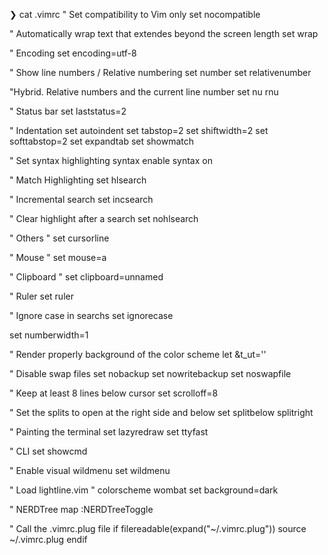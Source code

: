 ❯ cat .vimrc
" Set compatibility to Vim only
set nocompatible

" Automatically wrap text that extendes beyond the screen length
set wrap

" Encoding
set encoding=utf-8

" Show line numbers / Relative numbering
set number
set relativenumber

"Hybrid. Relative numbers and the current line number
set nu rnu

" Status bar
set laststatus=2

" Indentation
set autoindent
set tabstop=2
set shiftwidth=2
set softtabstop=2
set expandtab
set showmatch

" Set syntax highlighting
syntax enable
syntax on

" Match Highlighting
set hlsearch

" Incremental search
set incsearch

" Clear highlight after a search
set nohlsearch

" Others
" set cursorline

" Mouse
" set mouse=a

" Clipboard
" set clipboard=unnamed

" Ruler
set ruler

" Ignore case in searchs
set ignorecase

set numberwidth=1

" Render properly background of the color scheme
let &t_ut=''

" Disable swap files
set nobackup
set nowritebackup
set noswapfile

" Keep at least 8 lines below cursor
set scrolloff=8

" Set the splits to open at the right side and below
set splitbelow splitright

" Painting the terminal
set lazyredraw
set ttyfast

" CLI
set showcmd

" Enable visual wildmenu
set wildmenu

" Load lightline.vim
" colorscheme wombat
set background=dark

" NERDTree
map <C-b> :NERDTreeToggle<CR>

" Call the .vimrc.plug file
if filereadable(expand("~/.vimrc.plug"))
  source ~/.vimrc.plug
endif
